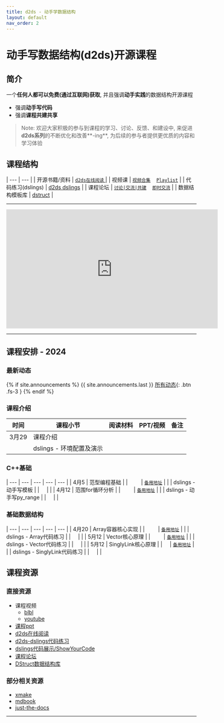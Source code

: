 ```yaml
---
title: d2ds - 动手学数据结构
layout: default
nav_order: 2
---
```


# 动手写数据结构(d2ds)开源课程

## 简介

一个**任何人都可以免费(通过互联网)获取**, 并且强调**动手实践**的数据结构开源课程

- 强调**动手写代码**
- 强调**课程共建共享**

> Note: 欢迎大家积极的参与到课程的学习、讨论、反馈、和建设中, 来促进**d2ds系列**的不断优化和改善**-ing**, 为后续的参与者提供更优质的内容和学习体验

## 课程结构

|  ---  |  ---  |
| 开源书籍/资料 | [<span class="iconfont icon-xiaoshuo-copy"></span> `d2ds在线阅读` ](https://sunrisepeak.github.io/d2ds/) |
| 视频课 | [<span class="iconfont icon-bilibili-fill"></span> `视频合集`](https://www.bilibili.com/video/BV1hD421T7sU/?share_source=copy_web&vd_source=2ab9f3bdf795fb473263ee1fc1d268d0) &nbsp;&nbsp; [<span class="iconfont icon-youtube"></span> `Playlist`](https://www.youtube.com/playlist?list=PL7uow6t1QjF1MtrsJdhkJXsCKwwnVZApH)  |
| 代码练习(dslings) | [d2ds dslings](https://github.com/Sunrisepeak/d2ds) |
| 课程论坛 | [<span class="iconfont icon-discourse"></span> `讨论|交流|共建`](https://github.com/Sunrisepeak/d2ds-courses/discussions) &nbsp;&nbsp; [<span class="iconfont icon-discourse"></span> `即时交流`](https://eas1ski1nx9.feishu.cn/docx/TTXadjeYrore4ZxGUVDcjIh8n9e) |
| 数据结构模板库 | [dstruct](https://github.com/Sunrisepeak/DStruct) |

---

<iframe width="560" height="315" src="https://www.youtube.com/embed/videoseries?si=v5gsHfvyDM1M7Xqa&amp;list=PL7uow6t1QjF1MtrsJdhkJXsCKwwnVZApH" title="YouTube video player" frameborder="0" allow="accelerometer; autoplay; clipboard-write; encrypted-media; gyroscope; picture-in-picture; web-share" referrerpolicy="strict-origin-when-cross-origin" allowfullscreen></iframe>

---

## 课程安排 - 2024


### 最新动态

{% if site.announcements %}
{{ site.announcements.last }}
[所有动态](announcements.html){: .btn .fs-3 }
{% endif %}

### 课程介绍

| 时间 | 课程小节 | 阅读材料 | PPT/视频 | 备注 |
|  ---  |  ---  |  ---  |  ---  |  ---  |
| 3月29 | 课程介绍      | [<span class="iconfont icon-xiaoshuo-copy"></span>](https://sunrisepeak.github.io/d2ds/Instroduction.html) | [<span class="iconfont icon-KeynoteOutline"></span>](https://github.com/Sunrisepeak/d2ds-courses/blob/main/pdfs/d2ds-00-courses-2024.0.pdf) &nbsp; &nbsp;  [<span class="iconfont icon-bilibili-fill"></span>](https://www.bilibili.com/video/BV1d1421S76M?p=1) &nbsp; &nbsp;  [<span class="iconfont icon-youtube"></span>](https://www.youtube.com/watch?v=sxp3gRmFCz0&list=PL7uow6t1QjF1MtrsJdhkJXsCKwwnVZApH&index=1&t=300s) | |
|       | dslings - 环境配置及演示 |  | [<span class="iconfont icon-bilibili-fill"></span>](https://www.bilibili.com/video/BV1d1421S76M?p=2) &nbsp; &nbsp;  [<span class="iconfont icon-youtube"></span>](https://youtu.be/sxp3gRmFCz0?si=uroSn7yG645rqWJC&t=536)| |

### C++基础

|  ---  |  ---  |  ---  |  ---  |  ---  |
| 4月5  |   范型编程基础     | [<span class="iconfont icon-xiaoshuo-copy"></span>](https://sunrisepeak.github.io/d2ds/other/1_cpp_base.template.html) | [<span class="iconfont icon-KeynoteOutline"></span>](https://github.com/Sunrisepeak/d2ds-courses/blob/main/pdfs/d2ds-01-courses-2024-cpp-basic-template.pdf) &nbsp; &nbsp; [<span class="iconfont icon-bilibili-fill"></span>](https://www.bilibili.com/video/BV1JD421W7QJ?p=1) &nbsp; &nbsp;  [<span class="iconfont icon-youtube"></span>](https://youtu.be/Tn-KycRgQtI?si=IzOphufCnj4mMFc9) | [<span class="iconfont icon-xiaoshuo-copy"></span> `备用地址`](https://zhuanlan.zhihu.com/p/690735542) |
|  |   dslings - 动手写模板     | | [<span class="iconfont icon-bilibili-fill"></span>](https://www.bilibili.com/video/BV1JD421W7QJ/?p=2) &nbsp; &nbsp;  [<span class="iconfont icon-youtube"></span>](https://youtu.be/Tn-KycRgQtI?si=qIITwDo3m0Ol3QzY&t=495) | |
| 4月12  |   范围for循环分析     | [<span class="iconfont icon-xiaoshuo-copy"></span>](https://sunrisepeak.github.io/d2ds/other/2_cpp_base.rangefor.html) | [<span class="iconfont icon-KeynoteOutline"></span>](https://github.com/Sunrisepeak/d2ds-courses/blob/main/pdfs/d2ds-02-courses-2024-cpp-basic-rangefor.pdf) &nbsp; &nbsp; [<span class="iconfont icon-bilibili-fill"></span>](https://www.bilibili.com/video/BV19A4m1F7Bt?p=1) &nbsp; &nbsp;  [<span class="iconfont icon-youtube"></span>](https://youtu.be/5pNhJ6znkhM?si=7X4uxg6QC_-A65HJ) | [<span class="iconfont icon-xiaoshuo-copy"></span> `备用地址`](https://zhuanlan.zhihu.com/p/691043918) |
|   |   dslings - 动手写py_range     |  | [<span class="iconfont icon-bilibili-fill"></span>](https://www.bilibili.com/video/BV19A4m1F7Bt?p=2) &nbsp; &nbsp;  [<span class="iconfont icon-youtube"></span>](https://youtu.be/5pNhJ6znkhM?si=pYYHh0ETqxWXCuZq&t=564)|  |

### 基础数据结构

|  ---  |  ---  |  ---  |  ---  |  ---  |
| 4月20 | Array容器核心实现      | [<span class="iconfont icon-xiaoshuo-copy"></span>](https://sunrisepeak.github.io/d2ds/chapter_01_array.html) | [<span class="iconfont icon-KeynoteOutline"></span>](https://github.com/Sunrisepeak/d2ds-courses/blob/main/pdfs/d2ds-03-courses-2024-array.pdf) &nbsp; &nbsp;  [<span class="iconfont icon-bilibili-fill"></span>](https://www.bilibili.com/video/BV1VE421K7yd/?spm_id_from=333.999.0.0&vd_source=eac75885a69b523024571c4df766896f) &nbsp; &nbsp;  [<span class="iconfont icon-youtube"></span>](https://youtu.be/wvnMNT06pHY?si=KiRlnm1ewPFnBodm) | [<span class="iconfont icon-xiaoshuo-copy"></span> `备用地址`](https://zhuanlan.zhihu.com/p/693936490) |
|       | dslings - Array代码练习 |  | [<span class="iconfont icon-bilibili-fill"></span>](https://www.bilibili.com/video/BV16t421w7c2/?share_source=copy_web&vd_source=2ab9f3bdf795fb473263ee1fc1d268d0) &nbsp; &nbsp;  [<span class="iconfont icon-youtube"></span>](https://youtu.be/HQaa4gwomvs?si=ZRiEeX6OKCxmmXQ5)| |
| 5月12 | Vector核心原理      | [<span class="iconfont icon-xiaoshuo-copy"></span>](https://sunrisepeak.github.io/d2ds/chapter_02_vector.html) | [<span class="iconfont icon-KeynoteOutline"></span>](https://github.com/Sunrisepeak/d2ds-courses/blob/main/pdfs/d2ds-04-courses-2024-vector.pdf) &nbsp; &nbsp;  [<span class="iconfont icon-bilibili-fill"></span>](https://www.bilibili.com/video/BV1K1421z7kt) &nbsp; &nbsp;  [<span class="iconfont icon-youtube"></span>](https://youtu.be/qa7F_TQnc5M?si=7BDJgagZVyrCTOKi) | [<span class="iconfont icon-xiaoshuo-copy"></span> `备用地址`](https://zhuanlan.zhihu.com/p/696455403) |
|       | dslings - Vector代码练习 |  | [<span class="iconfont icon-bilibili-fill"></span>](https://www.bilibili.com/video/BV1yb421B7ZG) &nbsp; &nbsp;  [<span class="iconfont icon-youtube"></span>](https://youtu.be/RZWFmpikXmY?si=Kp32BJm4Wp7N0pOH)| |
| 5月12 | SinglyLink核心原理 | [<span class="iconfont icon-xiaoshuo-copy"></span>](https://sunrisepeak.github.io/d2ds/chapter_04_embeddedlist.html) | [<span class="iconfont icon-bilibili-fill"></span>](https://www.bilibili.com/video/BV1ND421V7Wn) &nbsp; &nbsp;  [<span class="iconfont icon-youtube"></span>](https://youtu.be/bi3gXmUQS7k?si=tnXD1JXiDu-lUg3m) | [<span class="iconfont icon-xiaoshuo-copy"></span> `备用地址`](https://zhuanlan.zhihu.com/p/699299313) |
|       | dslings - SinglyLink代码练习 |  | [<span class="iconfont icon-bilibili-fill"></span>](https://www.bilibili.com/video/BV1ir421w71C) &nbsp; &nbsp;  [<span class="iconfont icon-youtube"></span>](https://youtu.be/zq6ThSLaPD8?si=QnNkEU1nAXlMfDgA)| |

## 课程资源

### 直接资源

- 课程视频
  - [blbl](https://space.bilibili.com/65858958/channel/seriesdetail?sid=4040405)
  - [youtube](https://www.youtube.com/playlist?list=PL7uow6t1QjF1MtrsJdhkJXsCKwwnVZApH) 
- [课程ppt](https://github.com/Sunrisepeak/d2ds-courses/tree/main/pdfs)
- [d2ds在线阅读](https://sunrisepeak.github.io/d2ds/)
- [d2ds-dslings代码练习](https://github.com/Sunrisepeak/d2ds)
- [dslings代码展示/ShowYourCode](https://github.com/Sunrisepeak/d2ds-courses/tree/show-your-code-2024)
- [课程论坛](https://github.com/Sunrisepeak/d2ds-courses/discussions)
- [DStruct数据结构库](https://github.com/Sunrisepeak/DStruct)

### 部分相关资源

- [xmake](https://github.com/xmake-io/xmake)
- [mdbook](https://github.com/rust-lang/mdBook)
- [just-the-docs](https://github.com/just-the-docs/just-the-docs)

---

<div class="comments">
    <script src="https://utteranc.es/client.js"
        repo="d2learn/d2ds"
        issue-number="1"
        theme="github-light"
        crossorigin="anonymous"
        async>
    </script>
</div>